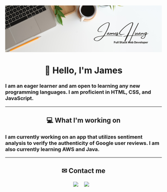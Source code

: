 ![header](https://github.com/JamesHuang0/JamesHuang0/blob/main/profile%20banner.png?raw=true)

<h1 align="center"> 👋 Hello, I'm James </h1>  

<h3> I am an eager learner and am open to learning any new programming languages. I am proficient in HTML, CSS, and JavaScript. </h3>
<hr>
<h2 align="center"> 💻 What I'm working on </h2>
<h3> I am currently working on an app that utilizes sentiment analysis to verify the authenticity of Google user reviews. I am also currently learning AWS and Java. </h3>
<hr>
<h2 align="center"> ✉ Contact me </h2>

<h3 align="center">
  <a target="_blank"href="https://www.linkedin.com/in/james-huang-b4088622a/"><img src="https://img.shields.io/badge/linkedin-%230077B5.svg?&style=for-the-badge&logo=linkedin&logoColor=white" /></a>&nbsp;&nbsp;&nbsp;&nbsp;
  <a href="mailto:jahuangtx@gmail.com"><img src="https://img.shields.io/badge/gmail-%23D14836.svg?&style=for-the-badge&logo=gmail&logoColor=white" /></a>&nbsp;&nbsp;&nbsp;&nbsp;
</h3>
